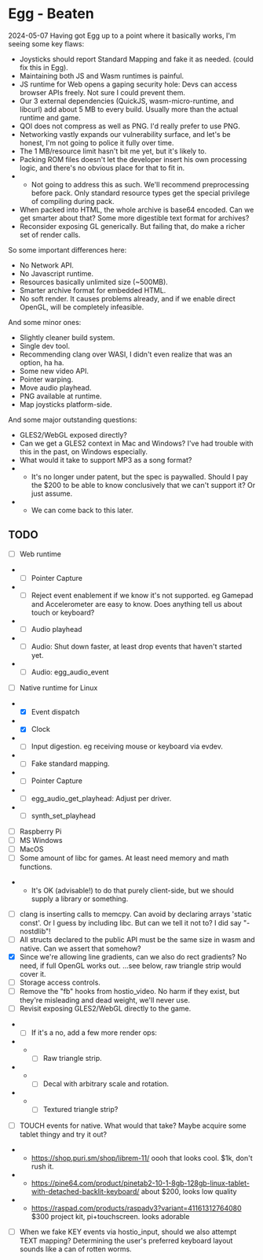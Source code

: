 # Egg - Beaten

2024-05-07
Having got Egg up to a point where it basically works, I'm seeing some key flaws:
- Joysticks should report Standard Mapping and fake it as needed. (could fix this in Egg).
- Maintaining both JS and Wasm runtimes is painful.
- JS runtime for Web opens a gaping security hole: Devs can access browser APIs freely. Not sure I could prevent them.
- Our 3 external dependencies (QuickJS, wasm-micro-runtime, and libcurl) add about 5 MB to every build. Usually more than the actual runtime and game.
- QOI does not compress as well as PNG. I'd really prefer to use PNG.
- Networking vastly expands our vulnerability surface, and let's be honest, I'm not going to police it fully over time.
- The 1 MB/resource limit hasn't bit me yet, but it's likely to.
- Packing ROM files doesn't let the developer insert his own processing logic, and there's no obvious place for that to fit in.
- - Not going to address this as such. We'll recommend preprocessing before pack. Only standard resource types get the special privilege of compiling during pack.
- When packed into HTML, the whole archive is base64 encoded. Can we get smarter about that? Some more digestible text format for archives?
- Reconsider exposing GL generically. But failing that, do make a richer set of render calls.

So some important differences here:
- No Network API.
- No Javascript runtime.
- Resources basically unlimited size (~500MB).
- Smarter archive format for embedded HTML.
- No soft render. It causes problems already, and if we enable direct OpenGL, will be completely infeasible.

And some minor ones:
- Slightly cleaner build system.
- Single dev tool.
- Recommending clang over WASI, I didn't even realize that was an option, ha ha.
- Some new video API.
- Pointer warping.
- Move audio playhead.
- PNG available at runtime.
- Map joysticks platform-side.

And some major outstanding questions:
- GLES2/WebGL exposed directly?
- Can we get a GLES2 context in Mac and Windows? I've had trouble with this in the past, on Windows especially.
- What would it take to support MP3 as a song format?
- - It's no longer under patent, but the spec is paywalled. Should I pay the $200 to be able to know conclusively that we can't support it? Or just assume.
- - We can come back to this later.

## TODO

- [ ] Web runtime
- - [ ] Pointer Capture
- - [ ] Reject event enablement if we know it's not supported. eg Gamepad and Accelerometer are easy to know. Does anything tell us about touch or keyboard?
- - [ ] Audio playhead
- - [ ] Audio: Shut down faster, at least drop events that haven't started yet.
- - [ ] Audio: egg_audio_event
- [ ] Native runtime for Linux
- - [x] Event dispatch
- - [x] Clock
- - [ ] Input digestion. eg receiving mouse or keyboard via evdev.
- - [ ] Fake standard mapping.
- - [ ] Pointer Capture
- - [ ] egg_audio_get_playhead: Adjust per driver.
- - [ ] synth_set_playhead
- [ ] Raspberry Pi
- [ ] MS Windows
- [ ] MacOS
- [ ] Some amount of libc for games. At least need memory and math functions.
- - It's OK (advisable!) to do that purely client-side, but we should supply a library or something.
- [ ] clang is inserting calls to memcpy. Can avoid by declaring arrays 'static const'. Or I guess by including libc. But can we tell it not to? I did say "-nostdlib"!
- [ ] All structs declared to the public API must be the same size in wasm and native. Can we assert that somehow?
- [x] Since we're allowing line gradients, can we also do rect gradients? No need, if full OpenGL works out. ...see below, raw triangle strip would cover it.
- [ ] Storage access controls.
- [ ] Remove the "fb" hooks from hostio_video. No harm if they exist, but they're misleading and dead weight, we'll never use.
- [ ] Revisit exposing GLES2/WebGL directly to the game.
- - [ ] If it's a no, add a few more render ops:
- - - [ ] Raw triangle strip.
- - - [ ] Decal with arbitrary scale and rotation.
- - - [ ] Textured triangle strip?
- [ ] TOUCH events for native. What would that take? Maybe acquire some tablet thingy and try it out?
- - https://shop.puri.sm/shop/librem-11/ oooh that looks cool. $1k, don't rush it.
- - https://pine64.com/product/pinetab2-10-1-8gb-128gb-linux-tablet-with-detached-backlit-keyboard/ about $200, looks low quality
- - https://raspad.com/products/raspadv3?variant=41161312764080 $300 project kit, pi+touchscreen. looks adorable
- [ ] When we fake KEY events via hostio_input, should we also attempt TEXT mapping? Determining the user's preferred keyboard layout sounds like a can of rotten worms.
